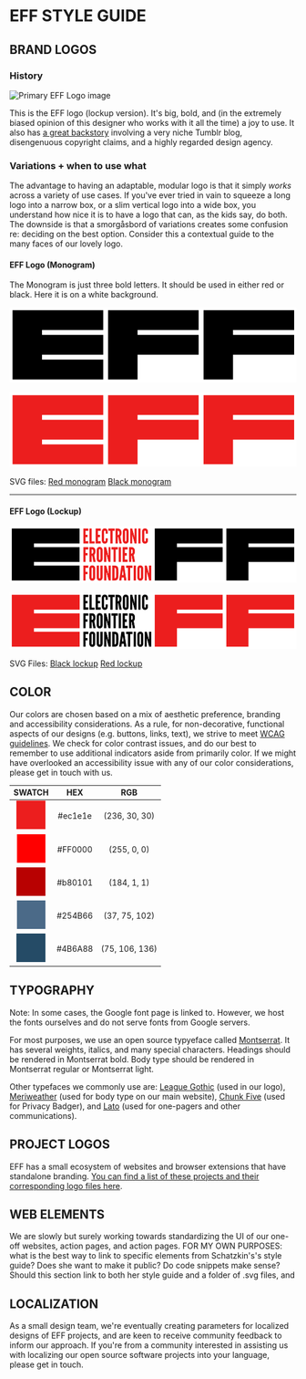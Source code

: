 # EFF STYLE GUIDE

## BRAND LOGOS
### History
![Primary EFF Logo image](https://www.eff.org/files/2018/06/14/eff-logo-lockup-black.png)

This is the EFF logo (lockup version). It's big, bold, and (in the extremely biased opinion of this designer who works with it all the time) a joy to use. It also has [a great backstory](https://www.eff.org/deeplinks/2018/07/effs-new-logo-member-shirt) involving a very niche Tumblr blog, disengenuous copyright claims, and a highly regarded design agency. 

### Variations + when to use what
The advantage to having an adaptable, modular logo is that it simply *works* across a variety of use cases. If you've ever tried in vain to squeeze a long logo into a narrow box, or a slim vertical logo into a wide box, you understand how nice it is to have a logo that can, as the kids say, do both. The downside is that a smorgåsbord of variations creates some confusion re: deciding on the best option. Consider this a contextual guide to the many faces of our lovely logo. 

#### EFF Logo (Monogram)

The Monogram is just three bold letters. It should be used in either red or black. Here it is on a white background.

![EFF monogram black](logos/EFFbrandguide_BLACKmonogram.png)

![EFF monogram red](logos/EFFbrandguide_REDmonogram.png)

SVG files: 
[Red monogram](logos/EFFbrandguide_BLACKmonogram.svg)
[Black monogram](logos/EFFbrandguide_REDmonogram.svg)

---
#### EFF Logo (Lockup)

![EFF Lockup black](logos/EFFbrandguide_BLACKlockup.png)

![EFF Lockup red](logos/EFFbrandguide_REDlockup.png)

SVG Files: 
[Black lockup](logos/EFFbrandguide_BLACKlockup.svg)
[Red lockup](logos/EFFbrandguide_REDlockup.svg)

## COLOR
Our colors are chosen based on a mix of aesthetic preference, branding and accessibility considerations.
As a rule, for non-decorative, functional aspects of our designs (e.g. buttons, links, text), we strive to meet [WCAG guidelines](https://webaim.org/articles/contrast/). We check for color contrast issues, and do our best to remember to use additional indicators aside from primarily color. If we might have overlooked an accessibility issue with any of our color considerations, please get in touch with us.

|                                                                        SWATCH                                                                       |   HEX   |       RGB      |
|:---------------------------------------------------------------------------------------------------------------------------------------------------:|:-------:|:--------------:|
|   ![EFF_red](https://raw.githubusercontent.com/EFForg/design/master/SWATCH%20PNGS/EFFbrandguide_%23ec1e1e.png?token=AA5Z4FRKRXYKRF3F3I4P3P26OWEUS)  | #ec1e1e |  (236, 30, 30) |
| ![medium red](https://raw.githubusercontent.com/EFForg/design/master/SWATCH%20PNGS/EFFbrandguide_%23FF0000.png?token=AA5Z4FWXGUGT4RHWYSRBNCS6OWGE4) | #FF0000 |   (255, 0, 0)  |
|  ![dark red](https://raw.githubusercontent.com/EFForg/design/master/SWATCH%20PNGS/EFFbrandguide_%23b80101.png?token=AA5Z4FVAB2AZDGLVOFXCKPS6OWGKA)  | #b80101 |   (184, 1, 1)  |
|    ![blue](https://raw.githubusercontent.com/EFForg/design/master/SWATCH%20PNGS/EFFbrandguide_%234B6A88.png?token=AA5Z4FVX3XENK3G7KB553WK6OWGMG)    | #254B66 | (37, 75, 102)  |
|  ![dark blue](https://raw.githubusercontent.com/EFForg/design/master/SWATCH%20PNGS/EFFbrandguide_%23254B66.png?token=AA5Z4FUDGBAU7DQFEL6LF3C6OWGMM) | #4B6A88 | (75, 106, 136) |

## TYPOGRAPHY
Note: In some cases, the Google font page is linked to. However, we host the fonts ourselves and do not serve fonts from Google servers. 

For most purposes, we use an open source typyeface called [Montserrat](https://fonts.google.com/specimen/Montserrat). It has several weights, italics, and many special characters. Headings should be rendered in Montserrat bold. Body type should be rendered in Montserrat regular or Montserrat light.

Other typefaces we commonly use are: [League Gothic](https://www.theleagueofmoveabletype.com/league-gothic) (used in our logo), [Meriweather](https://fonts.google.com/specimen/Merriweather) (used for body type on our main website), [Chunk Five](https://www.fontsquirrel.com/fonts/chunkfive) (used for Privacy Badger), and [Lato](https://fonts.google.com/specimen/Lato) (used for one-pagers and other communications).

## PROJECT LOGOS
EFF has a small ecosystem of websites and browser extensions that have standalone branding. [You can find a list of these projects and their corresponding logo files here](https://github.com/EFForg/design/blob/master/logos/logos.md). 

## WEB ELEMENTS
We are slowly but surely working towards standardizing the UI of our one-off websites, action pages, and action pages. FOR MY OWN PURPOSES: what is the best way to link to specific elements from Schatzkin's's style guide? Does she want to make it public? Do code snippets make sense? Should this section link to both her style guide and a folder of .svg files, and 

## LOCALIZATION
As a small design team, we're eventually creating parameters for localized designs of EFF projects, and are keen to receive community feedback to inform our approach. If you're from a community interested in assisting us with localizing our open source software projects into your language, please get in touch.

